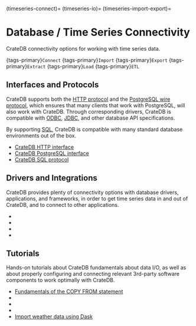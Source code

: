(timeseries-connect)=
(timeseries-io)=
(timeseries-import-export)=

# Database / Time Series Connectivity

CrateDB connectivity options for working with time series data.

{tags-primary}`Connect`
{tags-primary}`Import`
{tags-primary}`Export`
{tags-primary}`Extract`
{tags-primary}`Load`
{tags-primary}`ETL`


## Interfaces and Protocols

CrateDB supports both the [HTTP protocol] and the [PostgreSQL wire protocol],
which ensures that many clients that work with PostgreSQL, will also work with
CrateDB. Through corresponding drivers, CrateDB is compatible with [ODBC],
[JDBC], and other database API specifications.

By supporting [SQL], CrateDB is compatible with many standard database
environments out of the box.

- [CrateDB HTTP interface]
- [CrateDB PostgreSQL interface]
- [CrateDB SQL protocol]

## Drivers and Integrations

CrateDB provides plenty of connectivity options with database drivers,
applications, and frameworks, in order to get time series data in and
out of CrateDB, and to connect to other applications.

- [](inv:crate-clients-tools#connect)
- [](inv:crate-clients-tools#df)
- [](inv:crate-clients-tools#etl)
- [](inv:crate-clients-tools#metrics)

## Tutorials

Hands-on tutorials about CrateDB fundamentals about data I/O, as well as about
properly configuring and connecting relevant 3rd-party software components to
work optimally with CrateDB.

- [Fundamentals of the COPY FROM statement]
- [](#etl)
- [](#integrate-metrics)
- [](#performance)
- [Import weather data using Dask]


[CrateDB HTTP interface]: inv:crate-reference:*:label#interface-http
[CrateDB PostgreSQL interface]: inv:crate-reference:*:label#interface-postgresql
[CrateDB SQL protocol]: inv:crate-reference:*:label#sql
[Fundamentals of the COPY FROM statement]: https://community.cratedb.com/t/fundamentals-of-the-copy-from-statement/1178
[HTTP protocol]: https://en.wikipedia.org/wiki/HTTP
[Import weather data using Dask]: https://github.com/crate/cratedb-examples/blob/main/topic/timeseries/dask-weather-data-import.ipynb
[JDBC]: https://en.wikipedia.org/wiki/Java_Database_Connectivity
[ODBC]: https://en.wikipedia.org/wiki/Open_Database_Connectivity
[PostgreSQL wire protocol]: https://www.postgresql.org/docs/current/protocol.html
[SQL]: https://en.wikipedia.org/wiki/Sql
